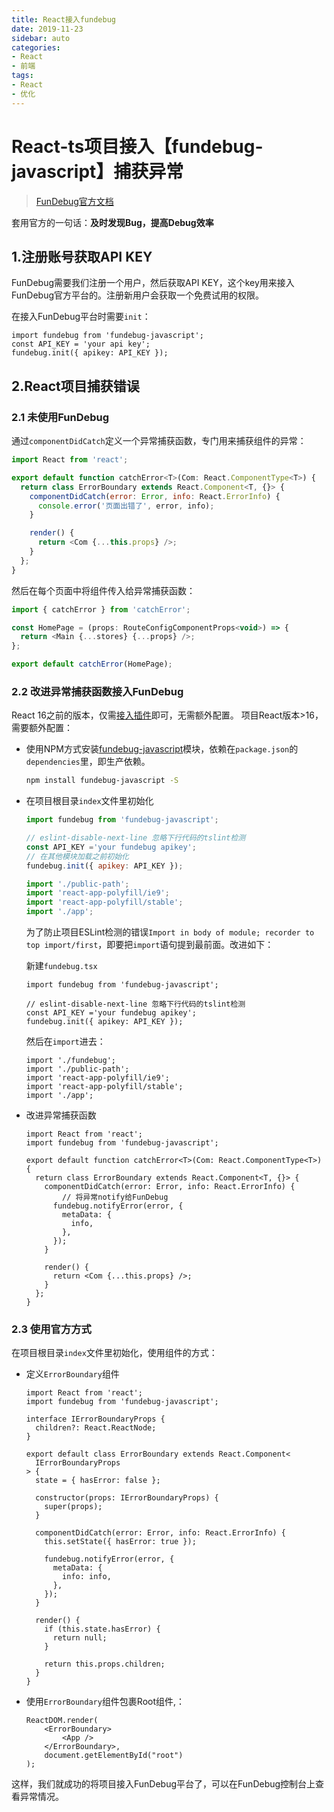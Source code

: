 ```yaml
---
title: React接入fundebug
date: 2019-11-23
sidebar: auto
categories: 
- React
- 前端
tags: 
- React
- 优化
---
```


# React-ts项目接入【fundebug-javascript】捕获异常

> [FunDebug官方文档](https://docs.fundebug.com/notifier/javascript/test.html)

 套用官方的一句话：**及时发现Bug，提高Debug效率** 

## 1.注册账号获取API KEY

FunDebug需要我们注册一个用户，然后获取API KEY，这个key用来接入FunDebug官方平台的。注册新用户会获取一个免费试用的权限。

在接入FunDebug平台时需要`init`：

```tsx
import fundebug from 'fundebug-javascript';
const API_KEY = 'your api key';
fundebug.init({ apikey: API_KEY });
```

## 2.React项目捕获错误

### 2.1 未使用FunDebug

通过`componentDidCatch`定义一个异常捕获函数，专门用来捕获组件的异常：

```js
import React from 'react';

export default function catchError<T>(Com: React.ComponentType<T>) {
  return class ErrorBoundary extends React.Component<T, {}> {
    componentDidCatch(error: Error, info: React.ErrorInfo) {
      console.error('页面出错了', error, info);
    }

    render() {
      return <Com {...this.props} />;
    }
  };
}
```

然后在每个页面中将组件传入给异常捕获函数：

```js
import { catchError } from 'catchError';

const HomePage = (props: RouteConfigComponentProps<void>) => {
  return <Main {...stores} {...props} />;
};

export default catchError(HomePage);
```

### 2.2 改进异常捕获函数接入FunDebug

 React 16之前的版本，仅需[接入插件](https://docs.fundebug.com/notifier/javascript/integration/npm.html)即可，无需额外配置。 项目React版本>16，需要额外配置：

+ 使用NPM方式安装[fundebug-javascript](https://www.npmjs.com/package/fundebug-javascript)模块，依赖在`package.json`的`dependencies`里，即生产依赖。

  ```bash
  npm install fundebug-javascript -S
  ```

+ 在项目根目录`index`文件里初始化

  ```js
  import fundebug from 'fundebug-javascript';
  
  // eslint-disable-next-line 忽略下行代码的tslint检测
  const API_KEY ='your fundebug apikey';
  // 在其他模块加载之前初始化
  fundebug.init({ apikey: API_KEY });
  
  import './public-path';
  import 'react-app-polyfill/ie9';
  import 'react-app-polyfill/stable';
  import './app';
  ```

  为了防止项目ESLint检测的错误`Import in body of module; recorder to top import/first`，即要把`import`语句提到最前面。改进如下：

  新建`fundebug.tsx`

  ```tsx
  import fundebug from 'fundebug-javascript';
  
  // eslint-disable-next-line 忽略下行代码的tslint检测
  const API_KEY ='your fundebug apikey';
  fundebug.init({ apikey: API_KEY });
  ```

  然后在`import`进去：

  ```tsx
  import './fundebug';
  import './public-path';
  import 'react-app-polyfill/ie9';
  import 'react-app-polyfill/stable';
  import './app';
  ```

+ 改进异常捕获函数

  ```tsx
  import React from 'react';
  import fundebug from 'fundebug-javascript';
  
  export default function catchError<T>(Com: React.ComponentType<T>) {
    return class ErrorBoundary extends React.Component<T, {}> {
      componentDidCatch(error: Error, info: React.ErrorInfo) {
          // 将异常notify给FunDebug
        fundebug.notifyError(error, {
          metaData: {
            info,
          },
        });
      }
  
      render() {
        return <Com {...this.props} />;
      }
    };
  }
  ```

### 2.3 使用官方方式

在项目根目录`index`文件里初始化，使用组件的方式：

+ 定义`ErrorBoundary`组件

  ```tsx
  import React from 'react';
  import fundebug from 'fundebug-javascript';
  
  interface IErrorBoundaryProps {
    children?: React.ReactNode;
  }
  
  export default class ErrorBoundary extends React.Component<
    IErrorBoundaryProps
  > {
    state = { hasError: false };
  
    constructor(props: IErrorBoundaryProps) {
      super(props);
    }
  
    componentDidCatch(error: Error, info: React.ErrorInfo) {
      this.setState({ hasError: true });
  
      fundebug.notifyError(error, {
        metaData: {
          info: info,
        },
      });
    }
  
    render() {
      if (this.state.hasError) {
        return null;
      }
  
      return this.props.children;
    }
  }
  ```

+ 使用`ErrorBoundary`组件包裹Root组件,：

  ```tsx
  ReactDOM.render(
      <ErrorBoundary>
          <App />
      </ErrorBoundary>,
      document.getElementById("root")
  );
  ```



这样，我们就成功的将项目接入FunDebug平台了，可以在FunDebug控制台上查看异常情况。
